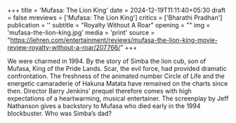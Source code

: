 +++
title = 'Mufasa: The Lion King'
date = 2024-12-19T11:11:40+05:30
draft = false
mreviews = ['Mufasa: The Lion King']
critics = ['Bharathi Pradhan']
publication = ''
subtitle = "Royalty Without A Roar"
opening = ""
img = 'mufasa-the-lion-king.jpg'
media = 'print'
source = "https://lehren.com/entertainment/reviews/mufasa-the-lion-king-movie-review-royalty-without-a-roar/207766/"
+++

We were charmed in 1994. By the story of Simba the lion cub, son of Mufasa, King of the Pride Lands. Scar, the evil force, had provided dramatic confrontation. The freshness of the animated number Circle of Life and the energetic camaraderie of Hakuna Matata have remained on the charts since then. Director Barry Jenkins’ prequel therefore comes with high expectations of a heartwarming, musical entertainer. The screenplay by Jeff Nathanson gives a backstory to Mufasa who died early in the 1994 blockbuster. Who was Simba’s dad?
